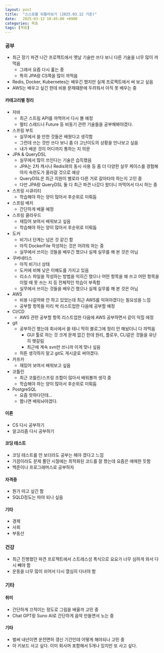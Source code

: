 ```yaml
---
layout: post
title:  "스스로를 되돌아보기 (2025.03.12 기준)"
date:   2025-03-12 10:45:00 +0900
categories: 목표
tags: [목표]
---
```


### 공부

- 최근 장기 파견 나간 프로젝트에서 옛날 기술만 쓰다 보니 다른 기술을 너무 많이 까먹음
    - 그래서 요즘 다시 훑는 중
    - 특히 JPA랑 CS쪽을 많이 까먹음
- Redis, Docker, Kubernetes는 배우긴 했지만 실제 프로젝트에서 써 보고 싶음
- AWS는 배우고 싶긴 한데 비용 문제떄문에 두려워서 아직 못 배우는 중

#### 카테고리별 정리

- 자바
    - 최근 스트림 API를 까먹어서 다시 볼 예정
    - 멀티 스레드나 Future 등 비동기 관련 기술들을 공부해봐야겠다.
- 스프링 부트
    - 실무에서 쓸 만한 것들은 배웠다고 생각함
    - 그런데 쓰는 것만 쓰다 보니 좀 더 고난이도의 상황을 만나보고 싶음
    - 내가  배운 것이 어디까지 통하는 지 의문
- JPA & QueryDSL
    - 실무에서 많이 쓰인다는 기술은 습득했음
    - JPA는 2차 캐시나 Redis와의 동시 사용 등 좀 더 다양한 실무 케이스를 경험해야지 숙련도가 올라갈 것으로 예상
    - QueryDSL은 최근 지원이 별로라 다른 거로 갈아타야 하는지 고민 중
    - 다만 JPA랑 QueryDSL 둘 다 최근 파견 나갔다 왔더니 까먹어서 다시 하는 중
- 스프링 시큐리티
    - 학습해야 하는 양이 많아서 후순위로 미뤄둠
- 스프링 배치
    - 간단하게 배울 예정
- 스프링 클라우드
    - 재밌어 보여서 배워보고 싶음
    - 학습해야 하는 양이 많아서 후순위로 미뤄둠
- 도커
    - 비기너 단계는 넘은 것 같긴 함
    - 아직 DockerFile 작성하는 것은 어려워 하는 중
    - 실무에서 쓰이는 것들을 배우긴 했으나 실제 실무를 해 본 것은 아님
- 쿠버네티스
    - 아직 비기너 상태
    - 도커에 비해 낮은 이해도를 가지고 있음
    - 리소스 파일을 작성하는 방법을 익히긴 했으나 어떤 항목을 왜 쓰고 어떤 항목을 이럴 때 못 쓰는 지 등 전체적인 학습이 부족함
    - 실무에서 쓰이는 것들을 배우긴 했으나 실제 실무를 해 본 것은 아님
- AWS
    - 비용 나갈까봐 안 하고 있었는데 최근 AWS를 익혀야겠다는 필요성을 느낌
    - 공부할 항목들 미리 싹 리스트업한 다음에 공부할 예정
- CI/CD
    - AWS 관련 공부할 항목 리스트업한 다음에 AWS 공부하면서 같이 익힐 에정
- git
    - 공부하긴 했는데 회사에서 쓸 테니 딱히 블로그에 정리 안 해놨더니 다 까먹음
        - GUI 툴로 하는 것 크게 문제 없긴 한데 원리, 플로우, CLI같은 것들을 유난히 헷갈림
        - 최근에 계속 svn만 쓰니까 이게 맞나 싶음
    - 허튼 생각하지 말고 git도 게시글로 써야겠다.
- 카프카
    - 재밌어 보여서 배워보고 싶음
- 코틀린
    - 최근 코틀린/스프링 조합이 많아서 배워볼까 생각 중
    - 학습해야 하는 양이 많아서 후순위로 미뤄둠
- PostgreSQL
    - 요즘 핫하다던데...
    - 짬나면 배워놔야겠다.

#### 이론

- CS 다시 공부하기
- 알고리즘 다시 공부하기

#### 코딩 테스트

- 코딩 테스트를 안 보더라도 공부는 해야 겠다고 느낌
- 가끔이라도 문제 풀던 시절에는 최적화된 코드를 잘 짰는데 요즘은 애매한 듯함
- 백준이나 프로그래머스로 공부하자

#### 자격증

- 뭔가 따고 싶긴 함
- SQLD정도는 따야 되나 싶음

#### 기타

- 경제
- 사회
- 부동산

### 건강

- 최근 진행했던 파견 프로젝트에서 스트레스성 폭식으로 요요가 너무 심하게 와서 다시 빼야 함
- 운동을 너무 많이 쉬어서 다시 열심히 다녀야 함

### 기타

#### 취미

- 간단하게 끄적이는 정도로 그림을 배울까 고민 중
- Chat GPT랑 Suno AI로 간단하게 음악 만들면서 노는 중

#### 기타

- 벌써 내년이면 운전면허 갱신 기간인데 어떻게 해야되나 고민 중
- 아 키보드 사고 싶다. 이미 회사꺼 포함해서 5개나 있지만 또 사고 싶다.